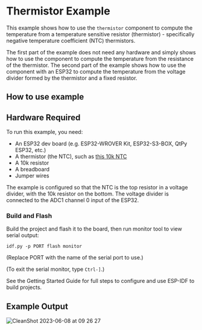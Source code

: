# Thermistor Example

This example shows how to use the `thermistor` component to compute the
temperature from a temperature sensitive resistor (thermistor) - specifically
negative temperature coefficient (NTC) thermistors.

The first part of the example does not need any hardware and simply shows how
to use the component to compute the temperature from the resistance of the
thermistor. The second part of the example shows how to use the component with
an ESP32 to compute the temperature from the voltage divider formed by the
thermistor and a fixed resistor.

## How to use example

## Hardware Required

To run this example, you need:
* An ESP32 dev board (e.g. ESP32-WROVER Kit, ESP32-S3-BOX, QtPy ESP32, etc.)
* A thermistor (the NTC), such as [this 10k NTC](https://www.mouser.com/ProductDetail/EPCOS-TDK/B57230V2103J260?qs=sGAEpiMZZMv1TUPJeFpwbr9%252BgXDsY0jec0WWx2v3cMlaf3d8k1yxlg%3D%3D)
* A 10k resistor
* A breadboard
* Jumper wires

The example is configured so that the NTC is the top resistor in a voltage
divider, with the 10k resistor on the bottom. The voltage divider is connected
to the ADC1 channel 0 input of the ESP32.

### Build and Flash

Build the project and flash it to the board, then run monitor tool to view serial output:

```
idf.py -p PORT flash monitor
```

(Replace PORT with the name of the serial port to use.)

(To exit the serial monitor, type ``Ctrl-]``.)

See the Getting Started Guide for full steps to configure and use ESP-IDF to build projects.

## Example Output

![CleanShot 2023-06-08 at 09 26 27](https://github.com/esp-cpp/espp/assets/213467/1f1792d3-a341-431d-a926-b623d44325d8)

